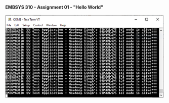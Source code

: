 #### EMBSYS 310 - Assignment 01 - "Hello World"

  <img src="https://github.com/singh-na/images/blob/main/embsys310/assignment01/helloworld.png" width="500" raw=true onmouseover="this.width='900';" onmouseout ="this.width='500';" title="Assignment 01 Result" /> 
